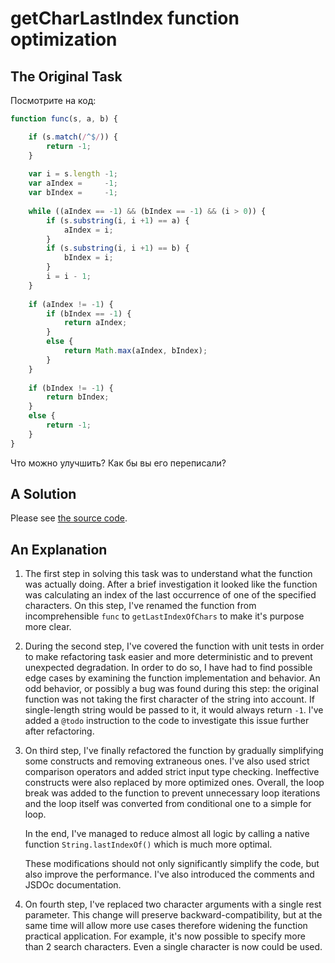 
# getCharLastIndex function optimization

## The Original Task

Посмотрите на код:

```javascript
function func(s, a, b) {

	if (s.match(/^$/)) {
		return -1;
	}
	
	var i = s.length -1;
	var aIndex =     -1;
	var bIndex =     -1;
	
	while ((aIndex == -1) && (bIndex == -1) && (i > 0)) {
	    if (s.substring(i, i +1) == a) {
	    	aIndex = i;
    	}
	    if (s.substring(i, i +1) == b) {
	    	bIndex = i;
    	}
	    i = i - 1;
	}
	
	if (aIndex != -1) {
	    if (bIndex == -1) {
	        return aIndex;
	    }
	    else {
	        return Math.max(aIndex, bIndex);
	    }
	}
	
	if (bIndex != -1) {
	    return bIndex;
	}
	else {
	    return -1;
	}
}
```

Что можно улучшить? Как бы вы его переписали?

## A Solution

Please see [the source code](./src/get-char-last-index.js).

## An Explanation

1. The first step in solving this task was to understand what the function
   was actually doing. After a brief investigation it looked like the function
   was calculating an index of the last occurrence of one of the specified characters.
   On this step, I've renamed the function from incomprehensible `func` to
   `getLastIndexOfChars` to make it's purpose more clear.
   
2. During the second step, I've covered the function with unit tests in order to make
   refactoring task easier and more deterministic and to prevent unexpected degradation.
   In order to do so, I have had to find possible edge cases by examining the
   function implementation and behavior. An odd behavior, or possibly a bug was found
   during this step: the original function was not taking the first character of the string
   into account. If single-length string would be passed to it, it would always return `-1`.
   I've added a `@todo` instruction to the code to investigate this issue further
   after refactoring.
   
3. On third step, I've finally refactored the function by gradually simplifying some
   constructs and removing extraneous ones. I've also used strict comparison operators
   and added strict input type checking. Ineffective constructs were also replaced by
   more optimized ones. Overall, the loop break was added to the function to prevent
   unnecessary loop iterations and the loop itself was converted from conditional one to
   a simple for loop.
   
   In the end, I've managed to reduce almost all logic by calling a native
   function `String.lastIndexOf()` which is much more optimal. 
   
   These modifications should not only significantly simplify the
   code, but also improve the performance. I've also introduced the comments and JSDOc
   documentation.

4. On fourth step, I've replaced two character arguments with a single rest parameter.
   This change will preserve backward-compatibility, but at the same time will allow
   more use cases therefore widening the function practical application.
   For example, it's now possible to specify more than 2 search characters.
   Even a single character is now could be used.
